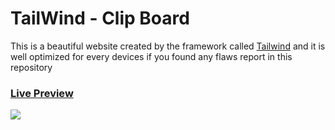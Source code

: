 <h1>TailWind - Clip Board</h1>
<p>This is a beautiful website created by the framework called <a href="https://tailwindcss.com">Tailwind</a> and it is well optimized for every devices if you found any
flaws report in this repository </p>
<h3><a href="https://644c3cc52e14221a500e61a1--dulcet-pika-179c9f.netlify.app/">Live Preview<a></h3>
<img src="images/">
